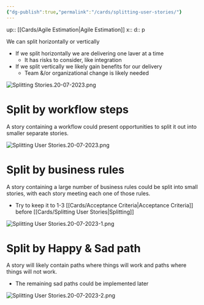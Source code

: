 ```yaml
---
{"dg-publish":true,"permalink":"/cards/splitting-user-stories/"}
---
```


up:: [[Cards/Agile Estimation\|Agile Estimation]] 
x:: 
d:: p

We can split horizontally or vertically
- If we split horizontally we are delivering one laver at a time 
	- It has risks to consider, like integration
- If we split vertically we likely gain benefits for our delivery 
	- Team &/or organizational change is likely needed

![Splitting Stories.20-07-2023.png](/img/user/Extras/Images/Splitting%20Stories.20-07-2023.png)

# Split by workflow steps

A story containing a workflow could present opportunities to split it out into smaller separate stories.

![Splitting User Stories.20-07-2023.png](/img/user/Extras/Images/Splitting%20User%20Stories.20-07-2023.png)

# Split by business rules

A story containing a large number of business rules could be split into small stories, with each story meeting each one of those rules.
- Try to keep it to 1-3 [[Cards/Acceptance Criteria\|Acceptance Criteria]] before [[Cards/Splitting User Stories\|Splitting]] 

![Splitting User Stories.20-07-2023-1.png](/img/user/Extras/Images/Splitting%20User%20Stories.20-07-2023-1.png)

# Split by Happy & Sad path 

A story will likely contain paths where things will work and paths where things will not work.
- The remaining sad paths could be implemented later 

![Splitting User Stories.20-07-2023-2.png](/img/user/Extras/Images/Splitting%20User%20Stories.20-07-2023-2.png)